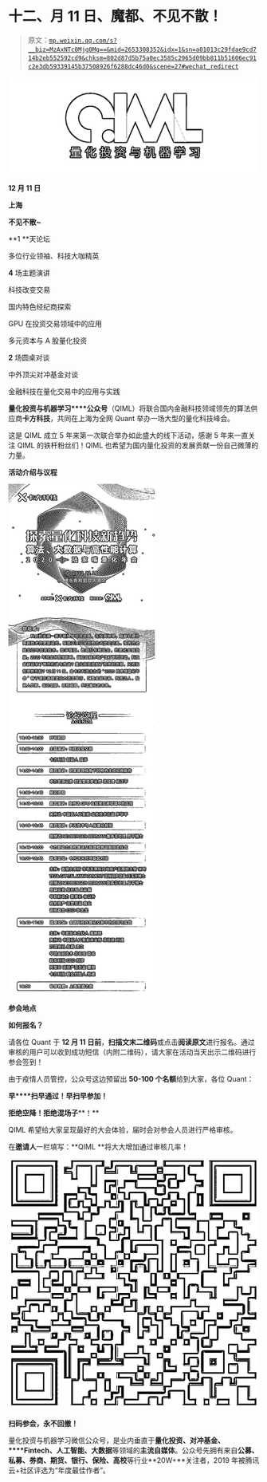 # 十二、月 11 日、魔都、不见不散！

> 原文：[`mp.weixin.qq.com/s?__biz=MzAxNTc0Mjg0Mg==&mid=2653308352&idx=1&sn=a01013c29fdae9cd714b2eb552592cd9&chksm=802d87d5b75a0ec3585c2965d09bb811b51606ec91c2e3db59339145b37508926f6288dc46d0&scene=27#wechat_redirect`](http://mp.weixin.qq.com/s?__biz=MzAxNTc0Mjg0Mg==&mid=2653308352&idx=1&sn=a01013c29fdae9cd714b2eb552592cd9&chksm=802d87d5b75a0ec3585c2965d09bb811b51606ec91c2e3db59339145b37508926f6288dc46d0&scene=27#wechat_redirect)

![](img/5f7e444cbd0879522a8a640b9a701dd5.png)

**12 月 11 日**

**上海**

**不见不散~**

**1 **天论坛

多位行业领袖、科技大咖精英

**4** 场主题演讲

科技改变交易

国内特色经纪商探索

GPU 在投资交易领域中的应用

多元资本与 A 股量化投资

**2** 场圆桌对谈

中外顶尖对冲基金对谈

金融科技在量化交易中的应用与实践

**量化投资与机器学习****公众号**（QIML）将联合国内金融科技领域领先的算法供应商**卡方科技**，共同在上海为全网 Quant 举办一场大型的量化科技峰会。

这是 QIML 成立 5 年来第一次联合举办如此盛大的线下活动，感谢 5 年来一直关注 QIML 的铁杆粉丝们！QIML 也希望为国内量化投资的发展贡献一份自己微薄的力量。

**活动介绍与议程**

![](img/99f472f793de872c40835fb65f093f6f.png)

**参会地点**

**如何报名？**

请各位 Quant 于 **12 月 11 日前**，**扫描文末二维码**或点击**阅读原文**进行报名。通过审核的用户可以收到成功短信（内附二维码），请大家在活动当天出示二维码进行参会签到！

由于疫情人员管控，公众号这边预留出 **50-100 个名额**给到大家，各位 Quant：

**早****扫早通过！****早****扫早参加！**

**拒绝****空降****！****拒绝****混场子****！**

QIML 希望给大家呈现最好的大会体验，届时会对参会人员进行严格审核。

在**邀请人**一栏填写：**QIML **将大大增加通过审核几率！

![](img/0367b688999a43e1621e1d16943133ff.png)

**扫码参会，永不回撤！**

量化投资与机器学习微信公众号，是业内垂直于**量化投资、对冲基金、****Fintech、人工智能、大数据**等领域的**主流自媒体**。公众号先拥有来自**公募、私募、券商、期货、银行、保险、高校**等行业**20W+**关注者，2019 年被腾讯云+社区评选为“年度最佳作者”。